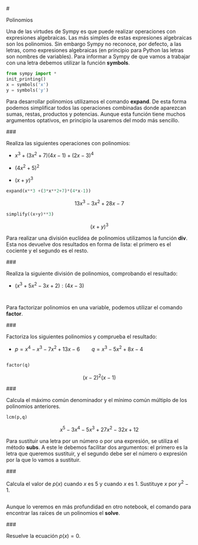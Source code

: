 #<div class="alert alert-success">Polinomios</div>

Una de las virtudes de Sympy es que puede realizar operaciones con expresiones algebraicas. Las más simples de estas expresiones algebraicas son los polinomios. Sin embargo Sympy no reconoce, por defecto, a las letras, como expresiones algebraicas (en principio para Python las letras son nombres de variables). Para informar a Sympy de que vamos a trabajar con una letra debemos utilizar la función **symbols**.


```python
from sympy import *
init_printing()
x = symbols('x')
y = symbols('y')
```

Para desarrollar polinomios utilizamos el comando **expand**. De esta forma podemos simplificar todos las operaciones combinadas donde aparezcan sumas, restas, productos y potencias. Aunque esta función tiene muchos argumentos optativos, en principio la usaremos del modo más sencillo.

###<div class="alert alert-warning">Realiza las siguientes operaciones con polinomios:</div>


* $x^3+(3x^2+7)(4x-1)+(2x-3)^4$


* $(4x^2+5)^2$


* $(x+y)^3$


```python
expand(x**3 +(3*x**2+7)*(4*x-1))
```




$$13 x^{3} - 3 x^{2} + 28 x - 7$$




```python
simplify((x+y)**3)
```




$$\left(x + y\right)^{3}$$



Para realizar una división euclídea de polinomios utilizamos la función **div**. Esta nos devuelve dos resultados en forma de lista: el primero es el cociente y el segundo es el resto.

###<div class="alert alert-warning">Realiza la siguiente división de polinomios, comprobando el resultado:</div>


* $(x^3+5x^2-3x+2):(4x-3)$


```python

```


```python

```

Para factorizar polinomios en una variable, podemos utilizar el comando **factor**.

###<div class="alert alert-warning">Factoriza los siguientes polinomios y comprueba el resultado:</div>


* $p= x^4-x^3-7x^2+13x-6 \qquad q= x^3-5x^2+8x-4$


```python

```


```python
factor(q)
```




$$\left(x - 2\right)^{2} \left(x - 1\right)$$



###<div class="alert alert-warning">Calcula el máximo común denominador y el mínimo común múltiplo de los polinomios anteriores.</div>


```python
lcm(p,q)
```




$$x^{5} - 3 x^{4} - 5 x^{3} + 27 x^{2} - 32 x + 12$$



Para sustituir una letra por un número o por una expresión, se utiliza el método **subs**. A este le debemos facilitar dos argumentos: el primero es la letra que queremos sustituir, y el segundo debe ser el número o expresión por la que lo vamos a sustituir.

###<div class="alert alert-warning">Calcula el valor de $p(x)$ cuando $x$ es 5 y cuando $x$ es 1. Sustituye $x$ por $y^2-1$.</div>


```python

```

Aunque lo veremos en más profundidad en otro notebook, el comando para encontrar las raíces de un polinomios el **solve**.

###<div class="alert alert-warning">Resuelve la ecuación $p(x)=0$.</div>


```python

```


```python

```
